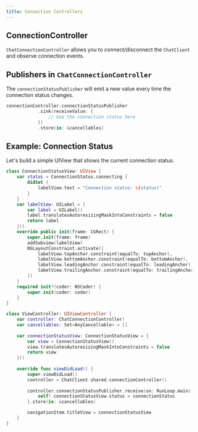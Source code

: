 ```yaml
---
title: Connection Controllers
---
```


## ConnectionController

`ChatConnectionController` allows you to connect/disconnect the `ChatClient` and observe connection events.

## Publishers in `ChatConnectionController`

The `connectionStatusPublisher` will emit a new value every time the connection status changes.

```swift
connectionController.connectionStatusPublisher
            .sink(receiveValue: { 
                // Use the connection status here
            })
            .store(in: &cancellables)
```

## Example: Connection Status

Let's build a simple UIView that shows the current connection status.

```swift
class ConnectionStatusView: UIView {
    var status = ConnectionStatus.connecting {
        didSet {
            labelView.text = "Connection status: \(status)"
        }
    }
    var labelView: UILabel = {
        var label = UILabel()
        label.translatesAutoresizingMaskIntoConstraints = false
        return label
    }()
    override public init(frame: CGRect) {
        super.init(frame: frame)
        addSubview(labelView)
        NSLayoutConstraint.activate([
            labelView.topAnchor.constraint(equalTo: topAnchor),
            labelView.bottomAnchor.constraint(equalTo: bottomAnchor),
            labelView.leadingAnchor.constraint(equalTo: leadingAnchor),
            labelView.trailingAnchor.constraint(equalTo: trailingAnchor)
        ])
    }
    required init?(coder: NSCoder) {
        super.init(coder: coder)
    }
}

class ViewController: UIViewController {
    var controller: ChatConnectionController!
    var cancellables: Set<AnyCancellable> = []
    
    var connectionStatusView: ConnectionStatusView = {
        var view = ConnectionStatusView()
        view.translatesAutoresizingMaskIntoConstraints = false
        return view
    }()
    
    override func viewDidLoad() {
        super.viewDidLoad()
        controller = ChatClient.shared.connectionController()
        
        controller.connectionStatusPublisher.receive(on: RunLoop.main).sink { [weak self] connectionStatus in
            self?.connectionStatusView.status = connectionStatus
        }.store(in: &cancellables)

        navigationItem.titleView = connectionStatusView
    }
}
```